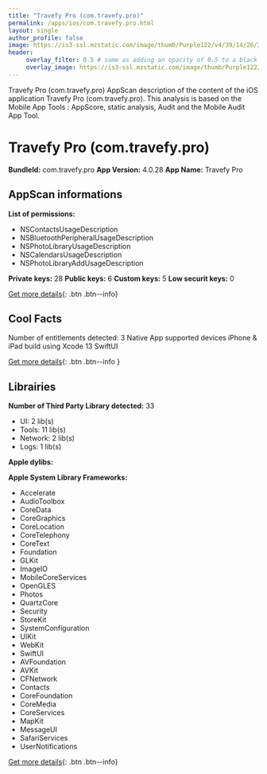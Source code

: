 ```yaml
---
title: "Travefy Pro (com.travefy.pro)"
permalink: /apps/ios/com.travefy.pro.html
layout: single
author_profile: false
image: https://is3-ssl.mzstatic.com/image/thumb/Purple122/v4/39/14/26/3914262e-7e1d-c8d5-5860-dc755baf019c/AppIcon-0-0-1x_U007emarketing-0-0-0-6-0-0-sRGB-0-0-0-GLES2_U002c0-512MB-85-220-0-0.png/512x512bb.jpg
header: 
     overlay_filter: 0.5 # same as adding an opacity of 0.5 to a black background
     overlay_image: https://is3-ssl.mzstatic.com/image/thumb/Purple122/v4/39/14/26/3914262e-7e1d-c8d5-5860-dc755baf019c/AppIcon-0-0-1x_U007emarketing-0-0-0-6-0-0-sRGB-0-0-0-GLES2_U002c0-512MB-85-220-0-0.png/512x512bb.jpg
---
```

Travefy Pro (com.travefy.pro) AppScan description of the content of the iOS application Travefy Pro (com.travefy.pro). This analysis is based on the Mobile App Tools : AppScore, static analysis, Audit and the Mobile Audit App Tool.

# Travefy Pro (com.travefy.pro)

**BundleId:** com.travefy.pro
**App Version:** 4.0.28
**App Name:** Travefy Pro


## AppScan informations 

**List of permissions:** 
- NSContactsUsageDescription
- NSBluetoothPeripheralUsageDescription
- NSPhotoLibraryUsageDescription
- NSCalendarsUsageDescription
- NSPhotoLibraryAddUsageDescription
  
  
**Private keys:** 28
**Public keys:** 6
**Custom keys:** 5
**Low securit keys:** 0
  
[Get more details](/pricing.html){: .btn .btn--info}

## Cool Facts

Number of entitlements detected: 3
Native App
supported devices iPhone & iPad
build using Xcode 13
SwiftUI
  
[Get more details](/pricing.html){: .btn .btn--info }

## Librairies 
**Number of Third Party Library detected:** 33
- UI: 2 lib(s)
- Tools: 11 lib(s)
- Network: 2 lib(s)
- Logs: 1 lib(s)


**Apple dylibs:**


**Apple System Library Frameworks:**
- Accelerate
- AudioToolbox
- CoreData
- CoreGraphics
- CoreLocation
- CoreTelephony
- CoreText
- Foundation
- GLKit
- ImageIO
- MobileCoreServices
- OpenGLES
- Photos
- QuartzCore
- Security
- StoreKit
- SystemConfiguration
- UIKit
- WebKit
- SwiftUI
- AVFoundation
- AVKit
- CFNetwork
- Contacts
- CoreFoundation
- CoreMedia
- CoreServices
- MapKit
- MessageUI
- SafariServices
- UserNotifications


  
[Get more details](/pricing.html){: .btn .btn--info}

